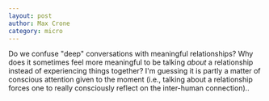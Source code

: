 ```yaml
---
layout: post
author: Max Crone
category: micro
---
```

Do we confuse "deep" conversations with meaningful relationships? Why does it sometimes feel more meaningful to be talking *about* a relationship instead of experiencing things together? I'm guessing it is partly a matter of conscious attention given to the moment (i.e., talking about a relationship forces one to really consciously reflect on the inter-human connection)..

